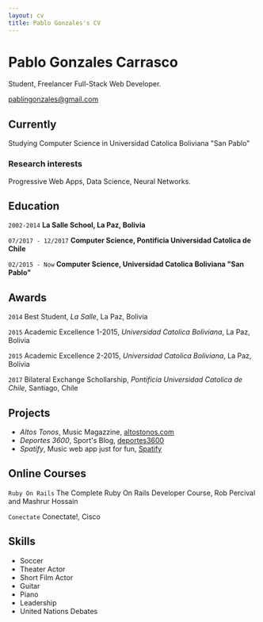 ```yaml
---
layout: cv
title: Pablo Gonzales's CV
---
```

# Pablo Gonzales Carrasco
Student, Freelancer Full-Stack Web Developer.

<div id="webaddress">
<a href="pablingonzales@gmail.com">pablingonzales@gmail.com</a>
</div>


## Currently

Studying Computer Science in Universidad Catolica Boliviana "San Pablo"


### Research interests

Progressive Web Apps, Data Science, Neural Networks.


## Education

`2002-2014`
__La Salle School, La Paz, Bolivia__

`07/2017 - 12/2017`
__Computer Science, Pontificia Universidad Catolica de Chile__

`02/2015 - Now`
__Computer Science, Universidad Catolica Boliviana "San Pablo"__



## Awards

`2014`
Best Student, *La Salle*, La Paz, Bolivia

`2015`
Academic Excellence 1-2015, *Universidad Catolica Boliviana*, La Paz, Bolivia

`2015`
Academic Excellence 2-2015, *Universidad Catolica Boliviana*, La Paz, Bolivia

`2017`
Bilateral Exchange Schollarship, *Pontificia Universidad Catolica de Chile*, Santiago, Chile



## Projects

- *Altos Tonos*, Music Magazzine, <a href="http://altostonos.com">altostonos.com</a>
- *Deportes 3600*, Sport's Blog, <a href="http://deportes3600.herokuapp.com">deportes3600</a>
- *Spatify*, Music web app just for fun, <a href="https://grupo16-iic2143.herokuapp.com/">Spatify</a>

## Online Courses
`Ruby On Rails`
The Complete Ruby On Rails Developer Course, Rob Percival and Mashrur Hossain

`Conectate`
Conectate!, Cisco

## Skills

- Soccer
- Theater Actor
- Short Film Actor
- Guitar
- Piano
- Leadership
- United Nations Debates


<!-- ### Footer

Last updated: June 2018 -->


